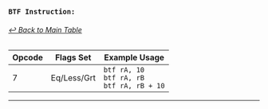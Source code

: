 ### `BTF Instruction:`
###### [↩ Back to Main Table](../README.md)
|  Opcode  | Flags Set                 | Example Usage           |
|--------- |---------------------------|-------------------------|
|   7      |     Eq/Less/Grt                      |    `btf rA, 10`<br> `btf rA, rB`<br> `btf rA, rB + 10` |
---